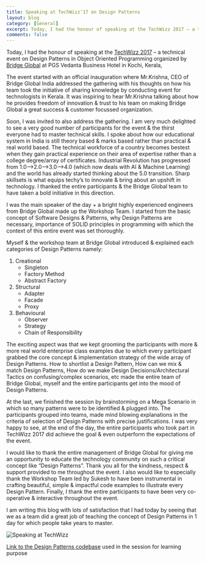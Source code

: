 ```yaml
---
title: Speaking at TechWizz’17 on Design Patterns
layout: blog
category: [General]
excerpt: Today, I had the honour of speaking at the TechWizz 2017 – a technical event on Design Patterns in Object Oriented Programming organized by Bridge Global at PGS Vedanta Business Hotel in Kochi, Kerala, The event started with an official inauguration where Mr.Krishna, CEO of Bridge Global India addressed the gathering with his thoughts on how...
comments: false
---
```


Today, I had the honour of speaking at the [TechWizz 2017](http://bridge-global.com/TechWhizz/) – a technical event on Design Patterns in Object Oriented Programming organized by [Bridge Global](http://bridge-global.com/) at PGS Vedanta Business Hotel in Kochi, Kerala,

The event started with an official inauguration where Mr.Krishna, CEO of Bridge Global India addressed the gathering with his thoughts on how his team took the initiative of sharing knowledge by conducting event for technologists in Kerala. It was inspiring to hear Mr.Krishna talking about how he provides freedom of innovation & trust to his team on making Bridge Global a great success & customer focussed organization.

Soon, I was invited to also address the gathering. I am very much delighted to see a very good number of participants for the event & the thirst everyone had to master technical skills. I spoke about how our educational system in India is still theory based & marks based rather than practical & real world based. The technical workforce of a country becomes bestest when they gain practical experience on their area of expertise rather than a college degree/array of certificates. Industrial Revolution has progressed from 1.0–>2.0–>3.0–>4.0 (which now deals with AI & Machine Learning) and the world has already started thinking about the 5.0 transition. Sharp skillsets is what equips techy’s to innovate & bring about an upshift in technology. I thanked the entire participants & the Bridge Global team to have taken a bold initiative in this direction.

I was the main speaker of the day + a bright highly experienced engineers from Bridge Global made up the Workshop Team. I started from the basic concept of Software Designs & Patterns, why Design Patterns are necessary, importance of SOLID principles in programming with which the context of this entire event was set thoroughly.

Myself & the workshop team at Bridge Global introduced & explained each categories of Design Patterns namely:

1. Creational
   - Singleton
   - Factory Method
   - Abstract Factory
2. Structural
   - Adapter
   - Facade
   - Proxy
3. Behavioural
   - Observer
   - Strategy
   - Chain of Responsibility

The exciting aspect was that we kept grooming the participants with more & more real world enterprise class examples due to which every participant grabbed the core concept & implementation strategy of the wide array of Design Patterns. How to shortlist a Design Pattern, How can we mix & match Design Patterns, How do we make Design Decisions/Architectural Tactics on confusing/complex scenarios, etc made the entire team of Bridge Global, myself and the entire participants get into the mood of Design Patterns.

At the last, we finished the session by brainstorming on a Mega Scenario in which so many patterns were to be identified & plugged into. The participants grouped into teams, made mind blowing explanations in the criteria of selection of Design Patterns with precise justifications. I was very happy to see, at the end of the day, the entire participants who took part in TechWizz 2017 did achieve the goal & even outperform the expectations of the event.

I would like to thank the entire management of Bridge Global for giving me an opportunity to educate the technology community on such a critical concept like “Design Patterns”. Thank you all for the kindness, respect & support provided to me throughout the event. I also would like to especially thank the Workshop Team led by Sukesh to have been instrumental in crafting beautiful, simple & impactful code examples to illustrate every Design Pattern. Finally, I thank the entire participants to have been very co-operative & interactive throughout the event.

I am writing this blog with lots of satisfaction that I had today by seeing that we as a team did a great job of teaching the concept of Design Patterns in 1 day for which people take years to master.

![Speaking at TechWizz](https://abhisheksubbusite.s3-ap-southeast-1.amazonaws.com/images/speaking-at-TechWizz17.png)

[Link to the Design Patterns codebase](/downloads/) used in the session for learning purpose
